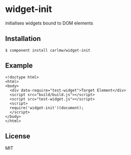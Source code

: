 
# widget-init

  initialises widgets bound to DOM elements

## Installation

    $ component install carlmw/widget-init

## Example

    <!doctype html>
    <html>
    <body>
      <div data-require="test-widget">Target Element</div>
      <script src="build/build.js"></script>
      <script src="test-widget.js"></script>
      <script>
      require('widget-init')(document);
      </script>
    </body>
    </html>


## License

  MIT
